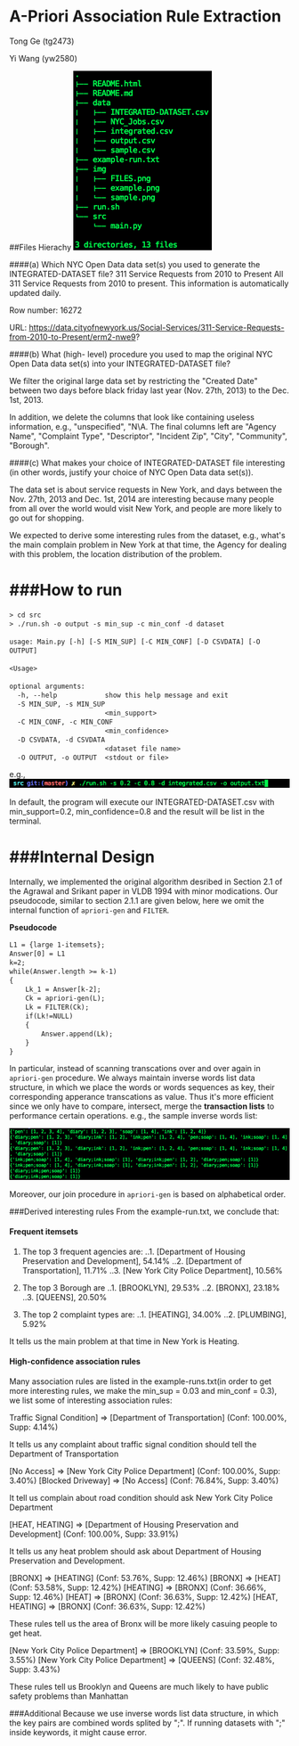 A-Priori Association Rule Extraction
=====================

Tong Ge (tg2473)

Yi Wang (yw2580)

##Files Hierachy
![Files](img/FILES.png)


####(a) Which NYC Open Data data set(s) you used to generate the INTEGRATED-DATASET file?
311 Service Requests from 2010 to Present
All 311 Service Requests from 2010 to present. This information is automatically updated daily.

Row number: 16272

URL:
https://data.cityofnewyork.us/Social-Services/311-Service-Requests-from-2010-to-Present/erm2-nwe9?

####(b) What (high- level) procedure you used to map the original NYC Open Data data set(s) into your INTEGRATED-DATASET file?

We filter the original large data set by restricting the "Created Date" between two days before black friday last year (Nov. 27th, 2013) to the Dec. 1st, 2013.

In addition, we delete the columns that look like containing useless information, e.g., "unspecified", "N\A. The final columns left are "Agency Name", "Complaint Type", "Descriptor", "Incident Zip", "City", "Community", "Borough".

####(c) What makes your choice of INTEGRATED-DATASET file interesting (in other words, justify your choice of NYC Open Data data set(s)).

The data set is about service requests in New York, and days between the Nov. 27th, 2013 and Dec. 1st, 2014 are interesting because many people from all over the world would visit New York, and people are more likely to go out for shopping. 

We expected to derive some interesting rules from the dataset, e.g., what's the main complain problem in New York at that time, the Agency for dealing with this problem, the location distribution of the problem.


###How to run
==============

```
> cd src
> ./run.sh -o output -s min_sup -c min_conf -d dataset 

usage: Main.py [-h] [-S MIN_SUP] [-C MIN_CONF] [-D CSVDATA] [-O OUTPUT]

<Usage> 

optional arguments:
  -h, --help            show this help message and exit
  -S MIN_SUP, -s MIN_SUP
                        <min_support>
  -C MIN_CONF, -c MIN_CONF
                        <min_confidence>
  -D CSVDATA, -d CSVDATA
                        <dataset file name>
  -O OUTPUT, -o OUTPUT  <stdout or file>
```
e.g., 
![example](img/example.png)

In default, the program will execute our INTEGRATED-DATASET.csv with min_support=0.2, min_confidence=0.8 and the result will be list in the terminal.


###Internal Design
==================

Internally, we implemented the original algorithm desribed in Section 2.1 of the Agrawal and Srikant paper in VLDB 1994 with minor modications. Our pseudocode, similar to section 2.1.1 are given below, here we omit the internal function of ```apriori-gen``` and ```FILTER```.

**Pseudocode**
```
L1 = {large 1-itemsets};
Answer[0] = L1
k=2;
while(Answer.length >= k-1)
{
	Lk_1 = Answer[k-2]; 
	Ck = apriori-gen(L);
	Lk = FILTER(Ck);
	if(Lk!=NULL)
	{
		Answer.append(Lk);
	}
}
```
In particular, instead of scanning transcations over and over again in ```apriori-gen``` procedure. We always maintain inverse words list data structure, in which we place the words or words sequences as key, their corresponding apperance transcations as value. Thus it's more efficient since we only have to compare, intersect, merge the **transaction lists** to performance certain operations. e.g., the sample inverse words list:

![sample](img/sample.png)

Moreover, our join procedure in ```apriori-gen``` is based on alphabetical order.

###Derived interesting rules
From the example-run.txt, we conclude that:

#### Frequent itemsets
1. The top 3 frequent agencies are:
..1. [Department of Housing Preservation and Development], 54.14%
..2. [Department of Transportation], 11.71%
..3. [New York City Police Department], 10.56%

2. The top 3 Borough are 
..1. [BROOKLYN], 29.53%
..2. [BRONX], 23.18%
..3. [QUEENS], 20.50%

3. The top 2 complaint types are:
..1. [HEATING], 34.00%
..2. [PLUMBING], 5.92%

It tells us the main problem at that time in New York is Heating.

#### High-confidence association rules
Many association rules are listed in the example-runs.txt(in order to get more interesting rules, we make the min_sup = 0.03 and min_conf = 0.3), we list some of interesting association rules:

  Traffic Signal Condition] => [Department of Transportation] (Conf: 100.00%, Supp: 4.14%)

It tells us any complaint about traffic signal condition should tell the Department of Transportation

  [No Access] => [New York City Police Department] (Conf: 100.00%, Supp: 3.40%)
  [Blocked Driveway] => [No Access] (Conf: 76.84%, Supp: 3.40%)

It tell us complain about road condition should ask New York City Police Department

  [HEAT, HEATING] => [Department of Housing Preservation and Development] (Conf: 100.00%, Supp: 33.91%)

It tells us any heat problem should ask about Department of Housing Preservation and Development. 

  [BRONX] => [HEATING] (Conf: 53.76%, Supp: 12.46%)
  [BRONX] => [HEAT] (Conf: 53.58%, Supp: 12.42%)
  [HEATING] => [BRONX] (Conf: 36.66%, Supp: 12.46%)
  [HEAT] => [BRONX] (Conf: 36.63%, Supp: 12.42%)
  [HEAT, HEATING] => [BRONX] (Conf: 36.63%, Supp: 12.42%)

These rules tell us the area of Bronx will be more likely casuing people to get heat.
  
  [New York City Police Department] => [BROOKLYN] (Conf: 33.59%, Supp: 3.55%)
  [New York City Police Department] => [QUEENS] (Conf: 32.48%, Supp: 3.43%)

These rules tell us Brooklyn and Queens are much likely to have public safety problems than Manhattan

###Additional 
Because we use inverse words list data structure, in which the key pairs are combined words splited by ";". If running datasets with ";" inside keywords, it might cause error.


